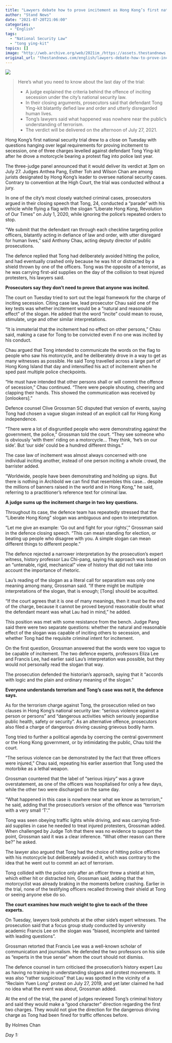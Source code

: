 ```yaml
---
title: "Lawyers debate how to prove incitement as Hong Kong’s first national security trial ends"
author: "Stand News"
date: "2021-07-20T21:06:00"
categories:
  - "English"
tags:
  - "National Security Law"
  - "tong ying-kit"
topics: []
image: "http://web.archive.org/web/2021im_/https://assets.thestandnews.com/media/photos/74598679522343634.png"
original_url: "thestandnews.com/english/lawyers-debate-how-to-prove-incitement-as-hong-kongs-first-national-security-trial-ends"
---
```

![](http://web.archive.org/web/2021im_/https://assets.thestandnews.com/media/photos/74598679522343634.png)

> Here’s what you need to know about the last day of the trial:
> 
> *   A judge explained the criteria behind the offence of inciting secession under the city’s national security law.
> *   In their closing arguments, prosecutors said that defendant Tong Ying-kit blatantly defied law and order and utterly disregarded human lives.
> *   Tong’s lawyers said what happened was nowhere near the public’s understanding of terrorism.
> *   The verdict will be delivered on the afternoon of July 27, 2021.

Hong Kong’s first national security trial drew to a close on Tuesday with questions hanging over legal requirements for proving incitement to secession, one of three charges levelled against defendant Tong Ying-kit after he drove a motorcycle bearing a protest flag into police last year.

The three-judge panel announced that it would deliver its verdict at 3pm on July 27. Judges Anthea Pang, Esther Toh and Wilson Chan are among jurists designated by Hong Kong’s leader to oversee national security cases. Contrary to convention at the High Court, the trial was conducted without a jury.

In one of the city’s most closely watched criminal cases, prosecutors argued in their closing speech that Tong, 24, conducted a “parade” with his vehicle while flying a flag with the slogan “Liberate Hong Kong, Revolution of Our Times” on July 1, 2020, while ignoring the police’s repeated orders to stop.

“We submit that the defendant ran through each checkline targeting police officers, blatantly acting in defiance of law and order, with utter disregard for human lives,” said Anthony Chau, acting deputy director of public prosecutions. 

The defence replied that Tong had deliberately avoided hitting the police, and had eventually crashed only because he was hit or distracted by a shield thrown by one of the officers. Tong was the opposite of a terrorist, as he was carrying first-aid supplies on the day of the collision to treat injured protesters, his lawyers said.

**Prosecutors say they don’t need to prove that anyone was incited.**

The court on Tuesday tried to sort out the legal framework for the charge of inciting secession. Citing case law, lead prosecutor Chau said one of the key tests was whether incitement would be a “natural and reasonable effect” of the slogan. He added that the word “incite” could mean to rouse, stimulate, urge and other similar interpretations.

“It is immaterial that the incitement had no effect on other persons,” Chau said, making a case for Tong to be convicted even if no one was incited by his conduct. 

Chau argued that Tong intended to communicate the words on the flag to people who saw his motorcycle, and he deliberately drove in a way to get as many witnesses as possible. He said Tong travelled across a large part of Hong Kong Island that day and intensified his act of incitement when he sped past multiple police checkpoints.

“He must have intended that other persons shall or will commit the offence of secession,” Chau continued. “There were people shouting, cheering and clapping their hands. This showed the communication was received by \[onlookers\].”

Defence counsel Clive Grossman SC disputed that version of events, saying Tong had chosen a vague slogan instead of an explicit call for Hong Kong independence.

“There were a lot of disgruntled people who were demonstrating against the government, the police,” Grossman told the court. “They see someone who is obviously ‘with them’ riding on a motorcycle… They think, ‘he’s on our side’. But ‘our side’ could be a hundred different things.”

The case law of incitement was almost always concerned with one individual inciting another, instead of one person inciting a whole crowd, the barrister added.

“Worldwide, people have been demonstrating and holding up signs. But there is nothing in Archbold we can find that resembles this case… despite the millions of banners raised in the world and in Hong Kong,” he said, referring to a practitioner’s reference text for criminal law.

**A judge sums up the incitement charge in two key questions.**

Throughout its case, the defence team has repeatedly stressed that the “Liberate Hong Kong” slogan was ambiguous and open to interpretation. 

“Let me give an example: ‘Go out and fight for your rights’,” Grossman said in the defence closing speech. “This can mean standing for election, or beating up people who disagree with you. A simple slogan can mean different things to different people.”

The defence rejected a narrower interpretation by the prosecution’s expert witness, history professor Lau Chi-pang, saying his approach was based on an “untenable, rigid, mechanical” view of history that did not take into account the importance of rhetoric.

Lau’s reading of the slogan as a literal call for separatism was only one meaning among many, Grossman said. “If there might be multiple interpretations of the slogan, that is enough; \[Tong\] should be acquitted.

“If the court agrees that it is one of many meanings, then it must be the end of the charge, because it cannot be proved beyond reasonable doubt what the defendant meant was what Lau had in mind,” he added.

This position was met with some resistance from the bench. Judge Pang said there were two separate questions: whether the natural and reasonable effect of the slogan was capable of inciting others to secession, and whether Tong had the requisite criminal intent for incitement.

On the first question, Grossman answered that the words were too vague to be capable of incitement. The two defence experts, professors Eliza Lee and Francis Lee, had earlier said Lau’s interpretation was possible, but they would not personally read the slogan that way. 

The prosecution defended the historian’s approach, saying that it “accords with logic and the plain and ordinary meaning of the slogan.”

**Everyone understands terrorism and Tong’s case was not it, the defence says.**

As for the terrorism charge against Tong, the prosecution relied on two clauses in Hong Kong’s national security law: “serious violence against a person or persons” and “dangerous activities which seriously jeopardise public health, safety or security”. As an alternative offence, prosecutors also filed a charge of dangerous driving causing grievous bodily harm.

Tong tried to further a political agenda by coercing the central government or the Hong Kong government, or by intimidating the public, Chau told the court.

“The serious violence can be demonstrated by the fact that three officers were injured,” Chau said, repeating his earlier assertion that Tong used the motorbike as a lethal weapon. 

Grossman countered that the label of “serious injury” was a grave overstatement, as one of the officers was hospitalised for only a few days, while the other two were discharged on the same day.

“What happened in this case is nowhere near what we know as terrorism,” he said, adding that the prosecution’s version of the offence was “terrorism with a very small ‘T’.”

Tong was seen obeying traffic lights while driving, and was carrying first-aid supplies in case he needed to treat injured protesters, Grossman added. When challenged by Judge Toh that there was no evidence to support the point, Grossman said it was a clear inference. “What other reason can there be?” he asked.

The lawyer also argued that Tong had the choice of hitting police officers with his motorcycle but deliberately avoided it, which was contrary to the idea that he went out to commit an act of terrorism.

Tong collided with the police only after an officer threw a shield at him, which either hit or distracted him, Grossman said, adding that the motorcyclist was already braking in the moments before crashing. Earlier in the trial, none of the testifying officers recalled throwing their shield at Tong or seeing anyone else do so.

**The court examines how much weight to give to each of the three experts.**

On Tuesday, lawyers took potshots at the other side’s expert witnesses. The prosecution said that a focus group study conducted by university academic Francis Lee on the slogan was “biased, incomplete and tainted with leading questions”.

Grossman retorted that Francis Lee was a well-known scholar of communication and journalism. He defended the two professors on his side as “experts in the true sense” whom the court should not dismiss.

The defence counsel in turn criticised the prosecution’s history expert Lau as having no training in understanding slogans and protest movements. It was also “rather suspicious” that Lau was spotted in the vicinity of a “Reclaim Yuen Long” protest on July 27, 2019, and yet later claimed he had no idea what the event was about, Grossman added.

At the end of the trial, the panel of judges reviewed Tong’s criminal history and said they would make a “good character” direction regarding the first two charges. They would not give the direction for the dangerous driving charge as Tong had been fined for traffic offences before.

By Holmes Chan

_Day 1:_[](../../english/hong-kong-s-first-national-security-suspect-tong-ying-kit-goes-on-trial")
